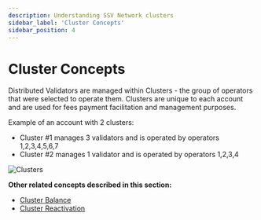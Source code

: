```yaml
---
description: Understanding SSV Network clusters
sidebar_label: 'Cluster Concepts'
sidebar_position: 4
---
```


# Cluster Concepts

Distributed Validators are managed within Clusters - the group of operators that were selected to operate them.
Clusters are unique to each account and are used for fees payment facilitation and management purposes.

Example of an account with 2 clusters:
- Cluster #1 manages 3 validators and is operated by operators 1,2,3,4,5,6,7
- Cluster #2 manages 1 validator and is operated by operators 1,2,3,4

![Clusters](/img/clusters-1.avif)

**Other related concepts described in this section:**
- [Cluster Balance](./cluster-balance.md)
- [Cluster Reactivation](./reactivation.md)